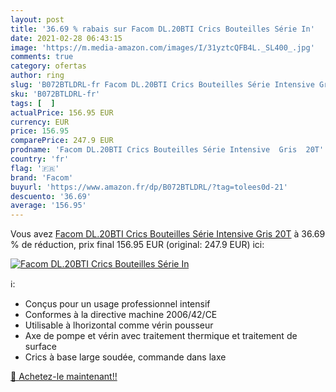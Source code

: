 ```yaml
---
layout: post
title: '36.69 % rabais sur Facom DL.20BTI Crics Bouteilles Série In'
date: 2021-02-28 06:43:15
image: 'https://m.media-amazon.com/images/I/31yztcQFB4L._SL400_.jpg'
comments: true
category: ofertas
author: ring
slug: 'B072BTLDRL-fr Facom DL.20BTI Crics Bouteilles Série Intensive Gris 20T'
sku: 'B072BTLDRL-fr'
tags: [  ]
actualPrice: 156.95 EUR
currency: EUR
price: 156.95
comparePrice: 247.9 EUR
prodname: 'Facom DL.20BTI Crics Bouteilles Série Intensive  Gris  20T'
country: 'fr'
flag: '🇫🇷'
brand: 'Facom'
buyurl: 'https://www.amazon.fr/dp/B072BTLDRL/?tag=tolees0d-21'
descuento: '36.69'
average: '156.95'
---
```


Vous avez [Facom DL.20BTI Crics Bouteilles Série Intensive  Gris  20T](https://www.amazon.fr/dp/B072BTLDRL/?tag=tolees0d-21)  à  36.69 % de réduction, prix final  156.95 EUR (original: 247.9 EUR) ici:

[![Facom DL.20BTI Crics Bouteilles Série In](https://m.media-amazon.com/images/I/31yztcQFB4L._SL400_.jpg)](https://www.amazon.fr/dp/B072BTLDRL/?tag=tolees0d-21)

ℹ️:

- Conçus pour un usage professionnel intensif
- Conformes à la directive machine 2006/42/CE
- Utilisable à lhorizontal comme vérin pousseur
- Axe de pompe et vérin avec traitement thermique et traitement de surface
- Crics à base large soudée, commande dans laxe

[🛒 Achetez-le maintenant!!](https://www.amazon.fr/dp/B072BTLDRL/?tag=tolees0d-21)
